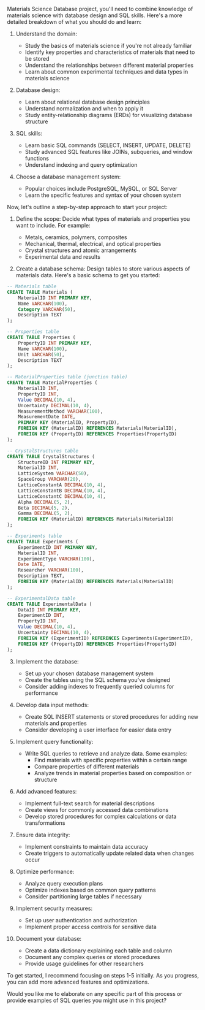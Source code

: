 Materials Science Database project, you'll need to combine knowledge of materials science with database design and SQL skills. Here's a more detailed breakdown of what you should do and learn:

1. Understand the domain:
   - Study the basics of materials science if you're not already familiar
   - Identify key properties and characteristics of materials that need to be stored
   - Understand the relationships between different material properties
   - Learn about common experimental techniques and data types in materials science

2. Database design:
   - Learn about relational database design principles
   - Understand normalization and when to apply it
   - Study entity-relationship diagrams (ERDs) for visualizing database structure

3. SQL skills:
   - Learn basic SQL commands (SELECT, INSERT, UPDATE, DELETE)
   - Study advanced SQL features like JOINs, subqueries, and window functions
   - Understand indexing and query optimization

4. Choose a database management system:
   - Popular choices include PostgreSQL, MySQL, or SQL Server
   - Learn the specific features and syntax of your chosen system

Now, let's outline a step-by-step approach to start your project:

1. Define the scope:
   Decide what types of materials and properties you want to include. For example:
   - Metals, ceramics, polymers, composites
   - Mechanical, thermal, electrical, and optical properties
   - Crystal structures and atomic arrangements
   - Experimental data and results

2. Create a database schema:
   Design tables to store various aspects of materials data. Here's a basic schema to get you started:



```sql
-- Materials table
CREATE TABLE Materials (
    MaterialID INT PRIMARY KEY,
    Name VARCHAR(100),
    Category VARCHAR(50),
    Description TEXT
);

-- Properties table
CREATE TABLE Properties (
    PropertyID INT PRIMARY KEY,
    Name VARCHAR(100),
    Unit VARCHAR(50),
    Description TEXT
);

-- MaterialProperties table (junction table)
CREATE TABLE MaterialProperties (
    MaterialID INT,
    PropertyID INT,
    Value DECIMAL(10, 4),
    Uncertainty DECIMAL(10, 4),
    MeasurementMethod VARCHAR(100),
    MeasurementDate DATE,
    PRIMARY KEY (MaterialID, PropertyID),
    FOREIGN KEY (MaterialID) REFERENCES Materials(MaterialID),
    FOREIGN KEY (PropertyID) REFERENCES Properties(PropertyID)
);

-- CrystalStructures table
CREATE TABLE CrystalStructures (
    StructureID INT PRIMARY KEY,
    MaterialID INT,
    LatticeSystem VARCHAR(50),
    SpaceGroup VARCHAR(20),
    LatticeConstantA DECIMAL(10, 4),
    LatticeConstantB DECIMAL(10, 4),
    LatticeConstantC DECIMAL(10, 4),
    Alpha DECIMAL(5, 2),
    Beta DECIMAL(5, 2),
    Gamma DECIMAL(5, 2),
    FOREIGN KEY (MaterialID) REFERENCES Materials(MaterialID)
);

-- Experiments table
CREATE TABLE Experiments (
    ExperimentID INT PRIMARY KEY,
    MaterialID INT,
    ExperimentType VARCHAR(100),
    Date DATE,
    Researcher VARCHAR(100),
    Description TEXT,
    FOREIGN KEY (MaterialID) REFERENCES Materials(MaterialID)
);

-- ExperimentalData table
CREATE TABLE ExperimentalData (
    DataID INT PRIMARY KEY,
    ExperimentID INT,
    PropertyID INT,
    Value DECIMAL(10, 4),
    Uncertainty DECIMAL(10, 4),
    FOREIGN KEY (ExperimentID) REFERENCES Experiments(ExperimentID),
    FOREIGN KEY (PropertyID) REFERENCES Properties(PropertyID)
);

```

3. Implement the database:
   - Set up your chosen database management system
   - Create the tables using the SQL schema you've designed
   - Consider adding indexes to frequently queried columns for performance

4. Develop data input methods:
   - Create SQL INSERT statements or stored procedures for adding new materials and properties
   - Consider developing a user interface for easier data entry

5. Implement query functionality:
   - Write SQL queries to retrieve and analyze data. Some examples:
     - Find materials with specific properties within a certain range
     - Compare properties of different materials
     - Analyze trends in material properties based on composition or structure

6. Add advanced features:
   - Implement full-text search for material descriptions
   - Create views for commonly accessed data combinations
   - Develop stored procedures for complex calculations or data transformations

7. Ensure data integrity:
   - Implement constraints to maintain data accuracy
   - Create triggers to automatically update related data when changes occur

8. Optimize performance:
   - Analyze query execution plans
   - Optimize indexes based on common query patterns
   - Consider partitioning large tables if necessary

9. Implement security measures:
   - Set up user authentication and authorization
   - Implement proper access controls for sensitive data

10. Document your database:
    - Create a data dictionary explaining each table and column
    - Document any complex queries or stored procedures
    - Provide usage guidelines for other researchers

To get started, I recommend focusing on steps 1-5 initially. As you progress, you can add more advanced features and optimizations.

Would you like me to elaborate on any specific part of this process or provide examples of SQL queries you might use in this project?
